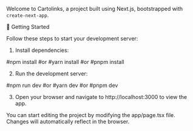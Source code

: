 Welcome to Cartolinks, a project built using Next.js, bootstrapped with `create-next-app`.

🚀 Getting Started

Follow these steps to start your development server:

1. Install dependencies:

#npm install
#or 
#yarn install
#or 
#pnpm install

2. Run the development server:

#npm run dev 
#or 
#yarn dev
#or 
#pnpm dev

3. Open your browser and navigate to http://localhost:3000 to view the app.

You can start editing the project by modifying the app/page.tsx file. Changes will automatically reflect in the browser.
